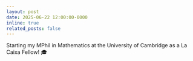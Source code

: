 ```yaml
---
layout: post
date: 2025-06-22 12:00:00-0000
inline: true
related_posts: false
---
```


Starting my MPhil in Mathematics at the University of Cambridge as a La Caixa Fellow! 🎓
